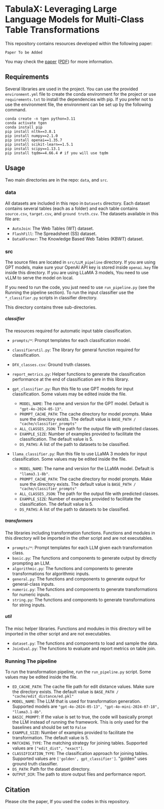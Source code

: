 # TabulaX: Leveraging Large Language Models for Multi-Class Table Transformations

This repository contains resources developed within the following paper:

    Paper To be Added
	
You may check the [paper](#) ([PDF](#)) for more information.


## Requirements

Several libraries are used in the project. You can use the provided `environment.yml` file to create the conda environment for the project or use `requirements.txt` to install the dependencies with pip. 
If you prefer not to use the environment file, the environment can be set up by the following command.
```
conda create -n tgen python=3.11
conda activate tgen
conda install pip
pip install nltk==3.8.1
pip install numpy==2.1.0
pip install openai==1.35.7
pip install scikit-learn==1.5.1
pip install scipy==1.13.1
pip install tqdm==4.66.4 # if you will use tqdm
```


## Usage

Two main directories are in the repo: `data`, and `src`.


### data
All datasets are included in this repo in `Datasets` directory. Each dataset contains several tables (each as a folder) and each table contains `source.csv`, `target.csv`, and `ground truth.csv`. The datasets available in this file are:
- `AutoJoin`: The Web Tables (WT) dataset.
- `FlashFill`: The Spreadsheet (SS) dataset.
- `DataXFormer`: The Knowledge Based Web Tables (KBWT) dataset.

### src
The source files are located in `src/LLM_pipeline` directory.
If you are using GPT models, make sure your OpenAI API key is stored inside `openai.key` file inside this directory.
If you are using LLaMA 3 models, You need to use vLLM to serve the model on local.

If you need to run the code, you just need to use `run_pipeline.py` (see the Running the pipeline section). To run the input classifier use the `*_classifier.py` scripts in classifier directory.

This directory contains three sub-directories.


##### classifier
The resources required for automatic input table classification.

* `prompts/*`: Prompt templates for each classification model.
* `classifierutil.py`: The library for general function required for classification.
* `DFX_classes.csv`: Ground truth classes.
* `report_metrics.py`: Helper functions to generate the classification performance at the end of classification are in this library.

* `gpt_classifier.py`: Run this file to use GPT models for input classification. Some values may be edited inside the file.
  * `MODEL_NAME`: The name and version for the GPT model. Default is `"gpt-4o-2024-05-13"`.
  * `PROMPT_CACHE_PATH`: The cache directory for model prompts. Make sure the directory exists. The default value is `BASE_PATH / "cache/classifier_prompts"`
  * `ALL_CLASSES_JSON`: The path for the output file with predicted classes.
  * `EXAMPLE_SIZE`: Number of examples provided to facilitate the classification. The default value is 5.
  * `DS_PATHS`: A list of the path to datasets to be classified.
  
* `llama_classifier.py`: Run this file to use LLaMA 3 models for input classification. Some values may be edited inside the file.
  * `MODEL_NAME`: The name and version for the LLaMA model. Default is `"llama3.1-8b"`.
  * `PROMPT_CACHE_PATH`: The cache directory for model prompts. Make sure the directory exists. The default value is `BASE_PATH / "cache/classifier_prompts"`
  * `ALL_CLASSES_JSON`: The path for the output file with predicted classes.
  * `EXAMPLE_SIZE`: Number of examples provided to facilitate the classification. The default value is 5.
  * `DS_PATHS`: A list of the path to datasets to be classified.


##### transformers
The libraries including transformation functions. Functions and modules in this directory will be imported in the other script and are not executables.

* `prompts/*`: Prompt templates for each LLM given each transformation class.
* `basic.py`: The functions and components to generate output by directly prompting an LLM.
* `algorithmic.py`: The functions and components to generate transformations for algorithmic inputs.
* `general.py`: The functions and components to generate output for general-class inputs.
* `numeric.py`: The functions and components to generate transformations for numeric inputs.
* `string.py`: The functions and components to generate transformations for string inputs.



##### util
The misc helper libraries. Functions and modules in this directory will be imported in the other script and are not executables.

* `dataset.py`: The functions and components to load and sample the data.
* `JoinEval.py`: The functions to evaluate and report metrics on table join.



### Running The pipeline
To run the transformation pipeline, run the `run_pipeline.py` script.
Some values may be edited inside the file.
* `ED_CACHE_PATH`: The cache file path for edit distance values. Make sure the directory exists. The default value is `BASE_PATH / "cache/edit_distance/ed.pkl"`
* `MODEL_NAME`: The LLM that is used for transformation generation. Supported models are `"gpt-4o-2024-05-13", "gpt-4o-mini-2024-07-18", "llama3.1-8b"`.
* `BASIC_PROMPT`: If the value is set to true, the code will basically prompt the LLM instead of running the framework. This is only used for the baselines and should be set to `False`
* `EXAMPLE_SIZE`: Number of examples provided to facilitate the transformation. The default value is 5.
* `MATCHING_TYPE`: The matching strategy for joining tables. Supported values are `["edit_dist", "exact"]`.
* `CLASSIFICATION_TYPE`: The classification approach for joining tables. Supported values are `['golden', gpt_classifier']`. "golden" uses ground truth classifier.
* `DS_PATH`: Path for the dataset directory.
* `OUTPUT_DIR`: The path to store output files and performance report.




## Citation

Please cite the paper, If you used the codes in this repository.

